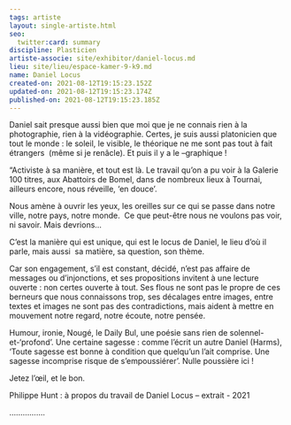 ```yaml
---
tags: artiste
layout: single-artiste.html
seo:
  twitter:card: summary
discipline: Plasticien
artiste-associe: site/exhibitor/daniel-locus.md
lieu: site/lieu/espace-kamer-9-k9.md
name: Daniel Locus
created-on: 2021-08-12T19:15:23.152Z
updated-on: 2021-08-12T19:15:23.174Z
published-on: 2021-08-12T19:15:23.185Z
---
```

<!--StartFragment-->

Daniel sait presque aussi bien que moi que je ne connais rien à la photographie, rien à la vidéographie. Certes, je suis aussi platonicien que tout le monde : le soleil, le visible, le théorique ne me sont pas tout à fait étrangers  (même si je renâcle). Et puis il y a le –graphique !

“Activiste à sa manière, et tout est là. Le travail qu’on a pu voir à la Galerie 100 titres, aux Abattoirs de Bomel, dans de nombreux lieux à Tournai, ailleurs encore, nous réveille, ‘en douce’. 

Nous amène à ouvrir les yeux, les oreilles sur ce qui se passe dans notre ville, notre pays, notre monde.  Ce que peut-être nous ne voulons pas voir, ni savoir. Mais devrions… 

C’est la manière qui est unique, qui est le locus de Daniel, le lieu d’où il parle, mais aussi  sa matière, sa question, son thème. 

Car son engagement, s’il est constant, décidé, n’est pas affaire de messages ou d’injonctions, et ses propositions invitent à une lecture ouverte : non certes ouverte à tout. Ses flous ne sont pas le propre de ces berneurs que nous connaissons trop, ses décalages entre images, entre textes et images ne sont pas des contradictions, mais aident à mettre en mouvement notre regard, notre écoute, notre pensée.    

Humour, ironie, Nougé, le Daily Bul, une poésie sans rien de solennel-et-‘profond’. Une certaine sagesse : comme l’écrit un autre Daniel (Harms), ‘Toute sagesse est bonne à condition que quelqu’un l’ait comprise. Une sagesse incomprise risque de s’empoussiérer’. Nulle poussière ici ! 

Jetez l’œil, et le bon.

Philippe Hunt : à propos du travail de Daniel Locus – extrait - 2021

…………….



<!--EndFragment-->